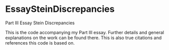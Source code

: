 # EssaySteinDiscrepancies
Part III Essay Stein Discrepancies


This is the code accompanying my Part III essay. Further details and general explanations on the work can be found there.
This is also true citations and references this code is based on.
